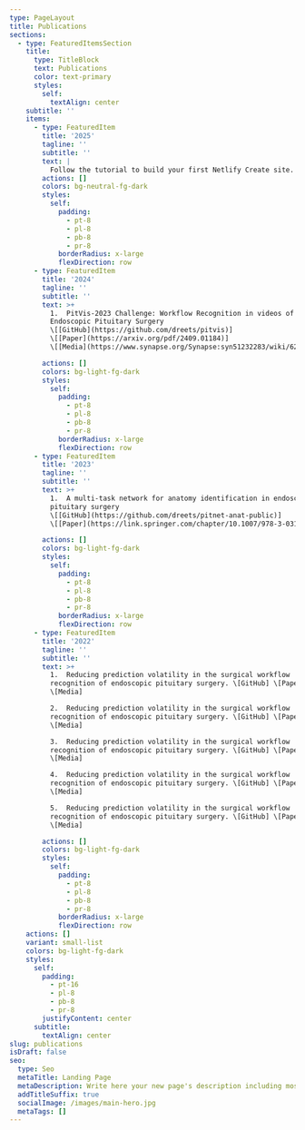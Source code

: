 ```yaml
---
type: PageLayout
title: Publications
sections:
  - type: FeaturedItemsSection
    title:
      type: TitleBlock
      text: Publications
      color: text-primary
      styles:
        self:
          textAlign: center
    subtitle: ''
    items:
      - type: FeaturedItem
        title: '2025'
        tagline: ''
        subtitle: ''
        text: |
          Follow the tutorial to build your first Netlify Create site.
        actions: []
        colors: bg-neutral-fg-dark
        styles:
          self:
            padding:
              - pt-8
              - pl-8
              - pb-8
              - pr-8
            borderRadius: x-large
            flexDirection: row
      - type: FeaturedItem
        title: '2024'
        tagline: ''
        subtitle: ''
        text: >+
          1.  PitVis-2023 Challenge: Workflow Recognition in videos of
          Endoscopic Pituitary Surgery
          \[[GitHub](https://github.com/dreets/pitvis)]
          \[[Paper](https://arxiv.org/pdf/2409.01184)]
          \[[Media](https://www.synapse.org/Synapse:syn51232283/wiki/621581)]

        actions: []
        colors: bg-light-fg-dark
        styles:
          self:
            padding:
              - pt-8
              - pl-8
              - pb-8
              - pr-8
            borderRadius: x-large
            flexDirection: row
      - type: FeaturedItem
        title: '2023'
        tagline: ''
        subtitle: ''
        text: >+
          1.  A multi-task network for anatomy identification in endoscopic
          pituitary surgery
          \[[GitHub](https://github.com/dreets/pitnet-anat-public)]
          \[[Paper](https://link.springer.com/chapter/10.1007/978-3-031-43996-4_45)] 

        actions: []
        colors: bg-light-fg-dark
        styles:
          self:
            padding:
              - pt-8
              - pl-8
              - pb-8
              - pr-8
            borderRadius: x-large
            flexDirection: row
      - type: FeaturedItem
        title: '2022'
        tagline: ''
        subtitle: ''
        text: >+
          1.  Reducing prediction volatility in the surgical workflow
          recognition of endoscopic pituitary surgery. \[GitHub] \[Paper]
          \[Media]

          2.  Reducing prediction volatility in the surgical workflow
          recognition of endoscopic pituitary surgery. \[GitHub] \[Paper]
          \[Media]

          3.  Reducing prediction volatility in the surgical workflow
          recognition of endoscopic pituitary surgery. \[GitHub] \[Paper]
          \[Media]

          4.  Reducing prediction volatility in the surgical workflow
          recognition of endoscopic pituitary surgery. \[GitHub] \[Paper]
          \[Media]

          5.  Reducing prediction volatility in the surgical workflow
          recognition of endoscopic pituitary surgery. \[GitHub] \[Paper]
          \[Media]

        actions: []
        colors: bg-light-fg-dark
        styles:
          self:
            padding:
              - pt-8
              - pl-8
              - pb-8
              - pr-8
            borderRadius: x-large
            flexDirection: row
    actions: []
    variant: small-list
    colors: bg-light-fg-dark
    styles:
      self:
        padding:
          - pt-16
          - pl-8
          - pb-8
          - pr-8
        justifyContent: center
      subtitle:
        textAlign: center
slug: publications
isDraft: false
seo:
  type: Seo
  metaTitle: Landing Page
  metaDescription: Write here your new page's description including most relevant keywords.
  addTitleSuffix: true
  socialImage: /images/main-hero.jpg
  metaTags: []
---
```

